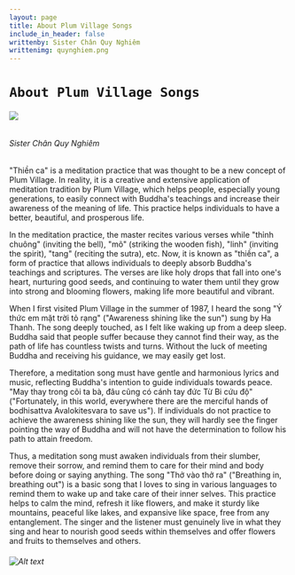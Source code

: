 ```yaml
---
layout: page
title: About Plum Village Songs
include_in_header: false
writtenby: Sister Chân Quy Nghiêm
writtenimg: quynghiem.png
---
```


# `About Plum Village Songs`
###### ![](/assets/pages/sucoquynghiem.png) 
###### Sister Chân Quy Nghiêm

"Thiền ca" is a meditation practice that was thought to be a new concept of Plum Village. In reality, it is a creative and extensive application of meditation tradition by Plum Village, which helps people, especially young generations, to easily connect with Buddha's teachings and increase their awareness of the meaning of life. This practice helps individuals to have a better, beautiful, and prosperous life.

In the meditation practice, the master recites various verses while "thỉnh chuông" (inviting the bell), "mõ" (striking the wooden fish), "linh" (inviting the spirit), "tang" (reciting the sutra), etc. Now, it is known as "thiền ca", a form of practice that allows individuals to deeply absorb Buddha's teachings and scriptures. The verses are like holy drops that fall into one's heart, nurturing good seeds, and continuing to water them until they grow into strong and blooming flowers, making life more beautiful and vibrant.

When I first visited Plum Village in the summer of 1987, I heard the song "Ý thức em mặt trời tỏ rạng" ("Awareness shining like the sun") sung by Ha Thanh. The song deeply touched, as I felt like waking up from a deep sleep. Buddha said that people suffer because they cannot find their way, as the path of life has countless twists and turns. Without the luck of meeting Buddha and receiving his guidance, we may easily get lost.

Therefore, a meditation song must have gentle and harmonious lyrics and music, reflecting Buddha's intention to guide individuals towards peace. "May thay trong cõi ta bà, đâu cũng có cánh tay đức Từ Bi cứu độ" ("Fortunately, in this world, everywhere there are the merciful hands of bodhisattva Avalokitesvara to save us"). If individuals do not practice to achieve the awareness shining like the sun, they will hardly see the finger pointing the way of Buddha and will not have the determination to follow his path to attain freedom.

Thus, a meditation song must awaken individuals from their slumber, remove their sorrow, and remind them to care for their mind and body before doing or saying anything. The song "Thở vào thở ra" ("Breathing in, breathing out") is a basic song that I loves to sing in various languages to remind them to wake up and take care of their inner selves. This practice helps to calm the mind, refresh it like flowers, and make it sturdy like mountains, peaceful like lakes, and expansive like space, free from any entanglement. The singer and the listener must genuinely live in what they sing and hear to nourish good seeds within themselves and offer flowers and fruits to themselves and others.

###### ![Alt text](/assets/pages/suco.png)
